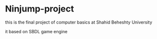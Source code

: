# Ninjump-project
this is the final project of computer basics at Shahid Beheshty University

it based on SBDL game engine
